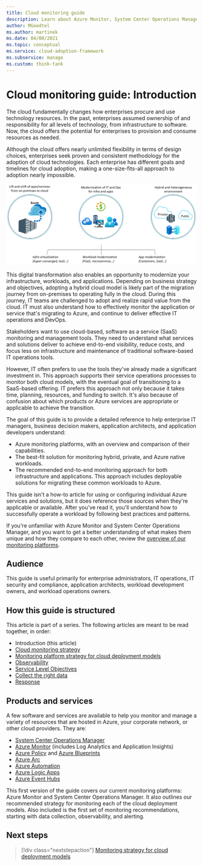 ```yaml
---
title: Cloud monitoring guide
description: Learn about Azure Monitor, System Center Operations Manager, and the recommended strategy for monitoring each of the cloud deployment models.
author: MGoedtel
ms.author: martinek
ms.date: 04/08/2021
ms.topic: conceptual
ms.service: cloud-adoption-framework
ms.subservice: manage
ms.custom: think-tank
---
```


# Cloud monitoring guide: Introduction

The cloud fundamentally changes how enterprises procure and use technology resources. In the past, enterprises assumed ownership of and responsibility for all levels of technology, from infrastructure to software. Now, the cloud offers the potential for enterprises to provision and consume resources as needed.

Although the cloud offers nearly unlimited flexibility in terms of design choices, enterprises seek proven and consistent methodology for the adoption of cloud technologies. Each enterprise has different goals and timelines for cloud adoption, making a one-size-fits-all approach to adoption nearly impossible.

![Diagram of cloud adoption strategies](./media/monitoring-management-guidance-cloud-and-on-premises/introduction-cloud-adoption.png)

This digital transformation also enables an opportunity to modernize your infrastructure, workloads, and applications. Depending on business strategy and objectives, adopting a hybrid cloud model is likely part of the migration journey from on-premises to operating fully in the cloud. During this journey, IT teams are challenged to adopt and realize rapid value from the cloud. IT must also understand how to effectively monitor the application or service that's migrating to Azure, and continue to deliver effective IT operations and DevOps.

Stakeholders want to use cloud-based, software as a service (SaaS) monitoring and management tools. They need to understand what services and solutions deliver to achieve end-to-end visibility, reduce costs, and focus less on infrastructure and maintenance of traditional software-based IT operations tools.

However, IT often prefers to use the tools they've already made a significant investment in. This approach supports their service operations processes to monitor both cloud models, with the eventual goal of transitioning to a SaaS-based offering. IT prefers this approach not only because it takes time, planning, resources, and funding to switch. It's also because of confusion about which products or Azure services are appropriate or applicable to achieve the transition.

The goal of this guide is to provide a detailed reference to help enterprise IT managers, business decision makers, application architects, and application developers understand:

- Azure monitoring platforms, with an overview and comparison of their capabilities.
- The best-fit solution for monitoring hybrid, private, and Azure native workloads.
- The recommended end-to-end monitoring approach for both infrastructure and applications. This approach includes deployable solutions for migrating these common workloads to Azure.

This guide isn't a how-to article for using or configuring individual Azure services and solutions, but it does reference those sources when they're applicable or available. After you've read it, you'll understand how to successfully operate a workload by following best practices and patterns.

If you're unfamiliar with Azure Monitor and System Center Operations Manager, and you want to get a better understanding of what makes them unique and how they compare to each other, review the [overview of our monitoring platforms](./platform-overview.md).

## Audience

This guide is useful primarily for enterprise administrators, IT operations, IT security and compliance, application architects, workload development owners, and workload operations owners.

## How this guide is structured

This article is part of a series. The following articles are meant to be read together, in order:

- Introduction (this article)
- [Cloud monitoring strategy](../../strategy/monitoring-strategy.md)
- [Monitoring platform strategy for cloud deployment models](./cloud-models-monitor-overview.md)
- [Observability](./observability.md)
- [Service Level Objectives](./service-level-objectives.md)
- [Collect the right data](./data-collection.md)
- [Response](./response.md)

## Products and services

A few software and services are available to help you monitor and manage a variety of resources that are hosted in Azure, your corporate network, or other cloud providers. They are:

- [System Center Operations Manager](/system-center/scom/welcome)
- [Azure Monitor](/azure/azure-monitor/overview) (includes Log Analytics and Application Insights)
- [Azure Policy](/azure/governance/policy/overview) and [Azure Blueprints](/azure/governance/blueprints/overview)
- [Azure Arc](/azure/azure-arc/)
- [Azure Automation](/azure/automation/automation-intro)
- [Azure Logic Apps](/azure/logic-apps/logic-apps-overview)
- [Azure Event Hubs](/azure/event-hubs/event-hubs-about)

This first version of the guide covers our current monitoring platforms: Azure Monitor and System Center Operations Manager. It also outlines our recommended strategy for monitoring each of the cloud deployment models. Also included is the first set of monitoring recommendations, starting with data collection, observability, and alerting.

## Next steps

> [!div class="nextstepaction"]
> [Monitoring strategy for cloud deployment models](./cloud-models-monitor-overview.md)
